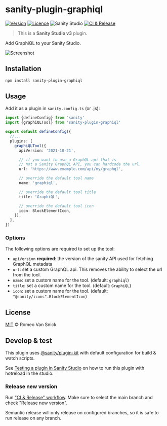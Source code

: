 # sanity-plugin-graphiql

[![Version](https://img.shields.io/npm/v/sanity-plugin-graphiql)](https://www.npmjs.com/package/sanity-plugin-graphiql)
[![Licence](https://img.shields.io/npm/l/sanity-plugin-graphiql)](https://www.npmjs.com/package/sanity-plugin-graphiql)
![Sanity Studio](https://img.shields.io/badge/v3-000000?label=sanity%20studio)
[![CI & Release](https://github.com/romeovs/sanity-plugin-graphiql/actions/workflows/main.yml/badge.svg)](https://github.com/romeovs/sanity-plugin-graphiql/actions/workflows/main.yml)

> This is a **Sanity Studio v3** plugin.

Add GraphiQL to your Sanity Studio.

![Screenshot](./screenshots/screen.png)

## Installation

```sh
npm install sanity-plugin-graphiql
```

## Usage

Add it as a plugin in `sanity.config.ts` (or .js):

```ts
import {defineConfig} from 'sanity'
import {graphiQLTool} from 'sanity-plugin-graphiql'

export default defineConfig({
  //...
  plugins: [
    graphiQLTool({
      apiVersion: '2021-10-21',

      // if you want to use a GraphQL api that is
      // not a Sanity GraphQL API, you can hardcode the url.
      url: 'https://www.example.com/api/my/graphql',

      // override the default tool name
      name: 'graphiql',

      // override the default tool title
      title: 'GraphiQL',

      // override the default tool icon
      icon: BlockElementIcon,
    }),
  ],
})
```

### Options

The following options are required to set up the tool:

- `apiVersion` **required**: the version of the sanity API used for fetching GraphQL metadata
- `url`: set a custom GraphQL api. This removes the ability to select the url from the tool.
- `name`: set a custom name for the tool. (default: `graphiql`)
- `title`: set a custom name for the tool. (default: `GraphiQL`)
- `icon`: set a custom name for the tool. (default: `"@sanity/icons".BlockElementIcon`)

## License

[MIT](LICENSE) © Romeo Van Snick

## Develop & test

This plugin uses [@sanity/plugin-kit](https://github.com/sanity-io/plugin-kit)
with default configuration for build & watch scripts.

See [Testing a plugin in Sanity Studio](https://github.com/sanity-io/plugin-kit#testing-a-plugin-in-sanity-studio)
on how to run this plugin with hotreload in the studio.

### Release new version

Run ["CI & Release" workflow](https://github.com/romeovs/sanity-plugin-graphiql/actions/workflows/main.yml).
Make sure to select the main branch and check "Release new version".

Semantic release will only release on configured branches, so it is safe to run release on any branch.
